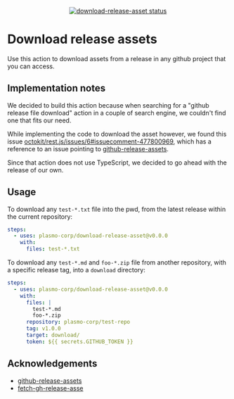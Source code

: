 <p align="center">
  <a href="https://github.com/plasmo-corp/download-release-asset/actions"><img alt="download-release-asset status" src="https://github.com/plasmo-corp/download-release-asset/workflows/build-test/badge.svg"></a>
</p>

# Download release assets

Use this action to download assets from a release in any github project that you can access.

## Implementation notes

We decided to build this action because when searching for a "github release file download" action in a couple of search engine, we couldn't find one that fits our need.

While implementing the code to download the asset however, we found this issue [octokit/rest.js/issues/6#issuecomment-477800969](https://github.com/octokit/rest.js/issues/6#issuecomment-477800969), which has a reference to an issue pointing to [github-release-assets](https://github.com/duhow/download-github-release-assets).

Since that action does not use TypeScript, we decided to go ahead with the release of our own.

## Usage

To download any `test-*.txt` file into the pwd, from the latest release within the current repository:

```yaml
steps:
  - uses: plasmo-corp/download-release-asset@v0.0.0
    with:
      files: test-*.txt
```

To download any `test-*.md` and `foo-*.zip` file from another repository, with a specific release tag, into a `download` directory:

```yaml
steps:
  - uses: plasmo-corp/download-release-asset@v0.0.0
    with:
      files: |
        test-*.md
        foo-*.zip
      repository: plasmo-corp/test-repo
      tag: v1.0.0
      target: download/
      token: ${{ secrets.GITHUB_TOKEN }}
```

## Acknowledgements

- [github-release-assets](https://github.com/duhow/download-github-release-assets)
- [fetch-gh-release-asse](https://github.com/dsaltares/fetch-gh-release-asset)
